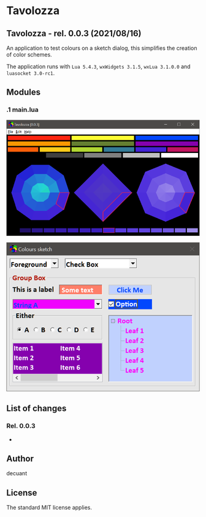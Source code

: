#  **Tavolozza**


## Tavolozza - rel. 0.0.3 (2021/08/16)

An application to test colours on a sketch dialog, this simplifies the creation of color schemes.

The application runs with ```Lua 5.4.3```, ```wxWidgets 3.1.5```, ```wxLua 3.1.0.0``` and ```luasocket 3.0-rc1```.


## Modules


### .1 **main.lua**


![The actual tavolozza](/docs/Main_Dialog.png)


![The test dialog](/docs/Test_Dialog.png)



## List of changes



### Rel. 0.0.3


- 


## Author

decuant


## License

The standard MIT license applies.



